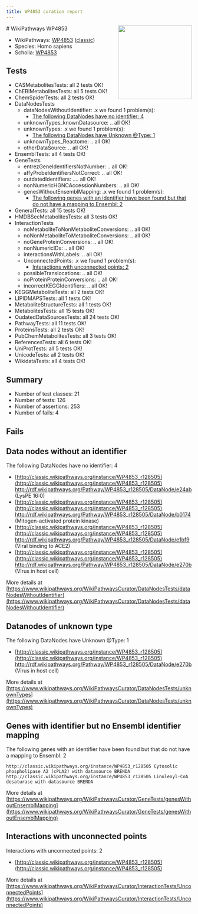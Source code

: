 ```yaml
---
title: WP4853 curation report
---
```


<img style="float: right; width: 200px" src="https://upload.wikimedia.org/wikipedia/commons/thumb/8/83/Wplogo_with_text_500.png/640px-Wplogo_with_text_500.png" />
# WikiPathways WP4853

* WikiPathways: [WP4853](https://wikipathways.org/pathways/WP4853) ([classic](https://classic.wikipathways.org/instance/WP4853))
* Species: Homo sapiens
* Scholia: [WP4853](https://scholia.toolforge.org/wikipathways/WP4853)
## Tests
* CASMetabolitesTests: all 2 tests OK!
* ChEBIMetabolitesTests: all 5 tests OK!
* ChemSpiderTests: all 2 tests OK!
* DataNodesTests
    * dataNodesWithoutIdentifier: .x we found 1 problem(s):
        * [The following DataNodes have no identifier: 4](#d2d32fa3)
    * unknownTypes_knownDatasource: .. all OK!
    * unknownTypes: .x we found 1 problem(s):
        * [The following DataNodes have Unknown @Type: 1](#839973df)
    * unknownTypes_Reactome: .. all OK!
    * otherDataSource: .. all OK!
* EnsemblTests: all 4 tests OK!
* GeneTests
    * entrezGeneIdentifiersNotNumber: .. all OK!
    * affyProbeIdentifiersNotCorrect: .. all OK!
    * outdatedIdentifiers: .... all OK!
    * nonNumericHGNCAccessionNumbers: .. all OK!
    * genesWithoutEnsemblMapping: .x we found 1 problem(s):
        * [The following genes with an identifier have been found but that do not have a mapping to Ensembl: 2](#40286d84)
* GeneralTests: all 15 tests OK!
* HMDBSecMetabolitesTests: all 3 tests OK!
* InteractionTests
    * noMetaboliteToNonMetaboliteConversions: .. all OK!
    * noNonMetaboliteToMetaboliteConversions: .. all OK!
    * noGeneProteinConversions: .. all OK!
    * nonNumericIDs: .. all OK!
    * interactionsWithLabels: .. all OK!
    * UnconnectedPoints: .x we found 1 problem(s):
        * [Interactions with unconnected points: 2](#35a61ada)
    * possibleTranslocations: .. all OK!
    * noProteinProteinConversions: .. all OK!
    * incorrectKEGGIdentifiers: .. all OK!
* KEGGMetaboliteTests: all 2 tests OK!
* LIPIDMAPSTests: all 1 tests OK!
* MetaboliteStructureTests: all 1 tests OK!
* MetabolitesTests: all 15 tests OK!
* OudatedDataSourcesTests: all 24 tests OK!
* PathwayTests: all 11 tests OK!
* ProteinsTests: all 2 tests OK!
* PubChemMetabolitesTests: all 3 tests OK!
* ReferencesTests: all 6 tests OK!
* UniProtTests: all 5 tests OK!
* UnicodeTests: all 2 tests OK!
* WikidataTests: all 4 tests OK!


## Summary

* Number of test classes: 21
* Number of tests: 126
* Number of assertions: 253
* Number of fails: 4

## Fails

<a name="d2d32fa3" />

## Data nodes without an identifier

The following DataNodes have no identifier: 4

* [http://classic.wikipathways.org/instance/WP4853_r128505](http://classic.wikipathways.org/instance/WP4853_r128505) http://rdf.wikipathways.org/Pathway/WP4853_r128505/DataNode/e24ab (LysPE 16:0)
* [http://classic.wikipathways.org/instance/WP4853_r128505](http://classic.wikipathways.org/instance/WP4853_r128505) http://rdf.wikipathways.org/Pathway/WP4853_r128505/DataNode/b0174 (Mitogen-activated protein kinase)
* [http://classic.wikipathways.org/instance/WP4853_r128505](http://classic.wikipathways.org/instance/WP4853_r128505) http://rdf.wikipathways.org/Pathway/WP4853_r128505/DataNode/e1bf9 (Viral binding to ACE2)
* [http://classic.wikipathways.org/instance/WP4853_r128505](http://classic.wikipathways.org/instance/WP4853_r128505) http://rdf.wikipathways.org/Pathway/WP4853_r128505/DataNode/e270b (Virus in host cell)


More details at [https://www.wikipathways.org/WikiPathwaysCurator/DataNodesTests/dataNodesWithoutIdentifier](https://www.wikipathways.org/WikiPathwaysCurator/DataNodesTests/dataNodesWithoutIdentifier)

<a name="839973df" />

## Datanodes of unknown type

The following DataNodes have Unknown @Type: 1

* [http://classic.wikipathways.org/instance/WP4853_r128505](http://classic.wikipathways.org/instance/WP4853_r128505) http://rdf.wikipathways.org/Pathway/WP4853_r128505/DataNode/e270b (Virus in host cell)


More details at [https://www.wikipathways.org/WikiPathwaysCurator/DataNodesTests/unknownTypes](https://www.wikipathways.org/WikiPathwaysCurator/DataNodesTests/unknownTypes)

<a name="40286d84" />

## Genes with identifier but no Ensembl identifier mapping

The following genes with an identifier have been found but that do not have a mapping to Ensembl: 2
```
http://classic.wikipathways.org/instance/WP4853_r128505 Cytosolic phospholipase A2 (cPLA2) with datasource BRENDA
http://classic.wikipathways.org/instance/WP4853_r128505 Linoleoyl-CoA desaturase with datasource BRENDA
```

More details at [https://www.wikipathways.org/WikiPathwaysCurator/GeneTests/genesWithoutEnsemblMapping](https://www.wikipathways.org/WikiPathwaysCurator/GeneTests/genesWithoutEnsemblMapping)

<a name="35a61ada" />

## Interactions with unconnected points

Interactions with unconnected points: 2

* [http://classic.wikipathways.org/instance/WP4853_r128505](http://classic.wikipathways.org/instance/WP4853_r128505)


More details at [https://www.wikipathways.org/WikiPathwaysCurator/InteractionTests/UnconnectedPoints](https://www.wikipathways.org/WikiPathwaysCurator/InteractionTests/UnconnectedPoints)

